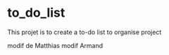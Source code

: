 # to_do_list

This  projet is to create a to-do list to organise project

modif de Matthias
modif Armand